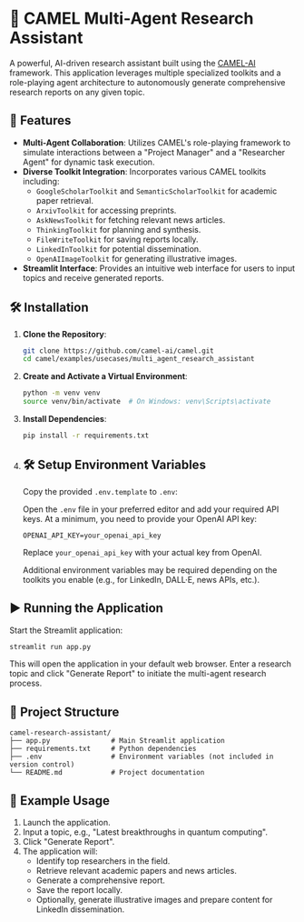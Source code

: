 # 🧠 CAMEL Multi-Agent Research Assistant

A powerful, AI-driven research assistant built using the [CAMEL-AI](https://www.camel-ai.org/) framework. This application leverages multiple specialized toolkits and a role-playing agent architecture to autonomously generate comprehensive research reports on any given topic.

## 🚀 Features

- **Multi-Agent Collaboration**: Utilizes CAMEL's role-playing framework to simulate interactions between a "Project Manager" and a "Researcher Agent" for dynamic task execution.
- **Diverse Toolkit Integration**: Incorporates various CAMEL toolkits including:
  - `GoogleScholarToolkit` and `SemanticScholarToolkit` for academic paper retrieval.
  - `ArxivToolkit` for accessing preprints.
  - `AskNewsToolkit` for fetching relevant news articles.
  - `ThinkingToolkit` for planning and synthesis.
  - `FileWriteToolkit` for saving reports locally.
  - `LinkedInToolkit` for potential dissemination.
  - `OpenAIImageToolkit` for generating illustrative images.
- **Streamlit Interface**: Provides an intuitive web interface for users to input topics and receive generated reports.

## 🛠️ Installation

1. **Clone the Repository**:

   ```bash
   git clone https://github.com/camel-ai/camel.git
   cd camel/examples/usecases/multi_agent_research_assistant
   ```

2. **Create and Activate a Virtual Environment**:

   ```bash
   python -m venv venv
   source venv/bin/activate  # On Windows: venv\Scripts\activate
   ```

3. **Install Dependencies**:

   ```bash
   pip install -r requirements.txt
   ```

4. ## 🛠️ Setup Environment Variables

   Copy the provided `.env.template` to `.env`:

   Open the `.env` file in your preferred editor and add your required API keys. At a minimum, you need to provide your OpenAI API key:

   ```env
   OPENAI_API_KEY=your_openai_api_key
   ```

   Replace `your_openai_api_key` with your actual key from OpenAI.

   Additional environment variables may be required depending on the toolkits you enable (e.g., for LinkedIn, DALL·E, news APIs, etc.).


## ▶️ Running the Application

Start the Streamlit application:

```bash
streamlit run app.py
```

This will open the application in your default web browser. Enter a research topic and click "Generate Report" to initiate the multi-agent research process.

## 📂 Project Structure

```
camel-research-assistant/
├── app.py               # Main Streamlit application
├── requirements.txt     # Python dependencies
├── .env                 # Environment variables (not included in version control)
└── README.md            # Project documentation
```

## 🧪 Example Usage

1. Launch the application.
2. Input a topic, e.g., "Latest breakthroughs in quantum computing".
3. Click "Generate Report".
4. The application will:
   - Identify top researchers in the field.
   - Retrieve relevant academic papers and news articles.
   - Generate a comprehensive report.
   - Save the report locally.
   - Optionally, generate illustrative images and prepare content for LinkedIn dissemination.